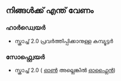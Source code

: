 ## നിങ്ങൾക്ക് എന്ത് വേണം

### ഹാർഡ്വെയർ

+ സ്ക്രാച്ച് 2.0 പ്രവർത്തിപ്പിക്കാനുള്ള കമ്പ്യൂട്ടർ

### സോഫ്റ്റ്വെയർ

+ സ്ക്രാച്ച് 2.0 ( [ഓൺ](https://scratch.mit.edu/projects/editor/) അല്ലെങ്കിൽ [ഓഫ്ലൈൻ](https://scratch.mit.edu/scratch2download/))